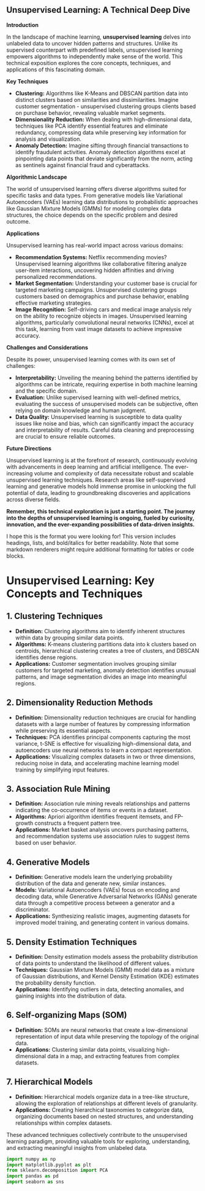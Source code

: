 ## Unsupervised Learning: A Technical Deep Dive

**Introduction**

In the landscape of machine learning, **unsupervised learning** delves into unlabeled data to uncover hidden patterns and structures. Unlike its supervised counterpart with predefined labels, unsupervised learning empowers algorithms to independently make sense of the world. This technical exposition explores the core concepts, techniques, and applications of this fascinating domain.

**Key Techniques**

* **Clustering:** Algorithms like K-Means and DBSCAN partition data into distinct clusters based on similarities and dissimilarities. Imagine customer segmentation - unsupervised clustering groups clients based on purchase behavior, revealing valuable market segments.
* **Dimensionality Reduction:** When dealing with high-dimensional data, techniques like PCA identify essential features and eliminate redundancy, compressing data while preserving key information for analysis and visualization.
* **Anomaly Detection:** Imagine sifting through financial transactions to identify fraudulent activities. Anomaly detection algorithms excel at pinpointing data points that deviate significantly from the norm, acting as sentinels against financial fraud and cyberattacks.

**Algorithmic Landscape**

The world of unsupervised learning offers diverse algorithms suited for specific tasks and data types. From generative models like Variational Autoencoders (VAEs) learning data distributions to probabilistic approaches like Gaussian Mixture Models (GMMs) for modeling complex data structures, the choice depends on the specific problem and desired outcome.

**Applications**

Unsupervised learning has real-world impact across various domains:

* **Recommendation Systems:** Netflix recommending movies? Unsupervised learning algorithms like collaborative filtering analyze user-item interactions, uncovering hidden affinities and driving personalized recommendations.
* **Market Segmentation:** Understanding your customer base is crucial for targeted marketing campaigns. Unsupervised clustering groups customers based on demographics and purchase behavior, enabling effective marketing strategies.
* **Image Recognition:** Self-driving cars and medical image analysis rely on the ability to recognize objects in images. Unsupervised learning algorithms, particularly convolutional neural networks (CNNs), excel at this task, learning from vast image datasets to achieve impressive accuracy.

**Challenges and Considerations**

Despite its power, unsupervised learning comes with its own set of challenges:

* **Interpretability:** Unveiling the meaning behind the patterns identified by algorithms can be intricate, requiring expertise in both machine learning and the specific domain.
* **Evaluation:** Unlike supervised learning with well-defined metrics, evaluating the success of unsupervised models can be subjective, often relying on domain knowledge and human judgment.
* **Data Quality:** Unsupervised learning is susceptible to data quality issues like noise and bias, which can significantly impact the accuracy and interpretability of results. Careful data cleaning and preprocessing are crucial to ensure reliable outcomes.

**Future Directions**

Unsupervised learning is at the forefront of research, continuously evolving with advancements in deep learning and artificial intelligence. The ever-increasing volume and complexity of data necessitate robust and scalable unsupervised learning techniques. Research areas like self-supervised learning and generative models hold immense promise in unlocking the full potential of data, leading to groundbreaking discoveries and applications across diverse fields.

**Remember, this technical exploration is just a starting point. The journey into the depths of unsupervised learning is ongoing, fueled by curiosity, innovation, and the ever-expanding possibilities of data-driven insights.**

I hope this is the format you were looking for! This version includes headings, lists, and bold/italics for better readability. Note that some markdown renderers might require additional formatting for tables or code blocks.
# Unsupervised Learning: Key Concepts and Techniques

## 1. Clustering Techniques

- **Definition:** Clustering algorithms aim to identify inherent structures within data by grouping similar data points.
- **Algorithms:** K-means clustering partitions data into k clusters based on centroids, hierarchical clustering creates a tree of clusters, and DBSCAN identifies dense regions.
- **Applications:** Customer segmentation involves grouping similar customers for targeted marketing, anomaly detection identifies unusual patterns, and image segmentation divides an image into meaningful regions.

## 2. Dimensionality Reduction Methods

- **Definition:** Dimensionality reduction techniques are crucial for handling datasets with a large number of features by compressing information while preserving its essential aspects.
- **Techniques:** PCA identifies principal components capturing the most variance, t-SNE is effective for visualizing high-dimensional data, and autoencoders use neural networks to learn a compact representation.
- **Applications:** Visualizing complex datasets in two or three dimensions, reducing noise in data, and accelerating machine learning model training by simplifying input features.

## 3. Association Rule Mining

- **Definition:** Association rule mining reveals relationships and patterns indicating the co-occurrence of items or events in a dataset.
- **Algorithms:** Apriori algorithm identifies frequent itemsets, and FP-growth constructs a frequent pattern tree.
- **Applications:** Market basket analysis uncovers purchasing patterns, and recommendation systems use association rules to suggest items based on user behavior.

## 4. Generative Models

- **Definition:** Generative models learn the underlying probability distribution of the data and generate new, similar instances.
- **Models:** Variational Autoencoders (VAEs) focus on encoding and decoding data, while Generative Adversarial Networks (GANs) generate data through a competitive process between a generator and a discriminator.
- **Applications:** Synthesizing realistic images, augmenting datasets for improved model training, and generating content in various domains.

## 5. Density Estimation Techniques

- **Definition:** Density estimation models assess the probability distribution of data points to understand the likelihood of different values.
- **Techniques:** Gaussian Mixture Models (GMM) model data as a mixture of Gaussian distributions, and Kernel Density Estimation (KDE) estimates the probability density function.
- **Applications:** Identifying outliers in data, detecting anomalies, and gaining insights into the distribution of data.

## 6. Self-organizing Maps (SOM)

- **Definition:** SOMs are neural networks that create a low-dimensional representation of input data while preserving the topology of the original data.
- **Applications:** Clustering similar data points, visualizing high-dimensional data in a map, and extracting features from complex datasets.

## 7. Hierarchical Models

- **Definition:** Hierarchical models organize data in a tree-like structure, allowing the exploration of relationships at different levels of granularity.
- **Applications:** Creating hierarchical taxonomies to categorize data, organizing documents based on nested structures, and understanding relationships within complex datasets.

These advanced techniques collectively contribute to the unsupervised learning paradigm, providing valuable tools for exploring, understanding, and extracting meaningful insights from unlabeled data.
```python
import numpy as np
import matplotlib.pyplot as plt 
from sklearn.decomposition import PCA
import pandas as pd
import seaborn as sns
```
